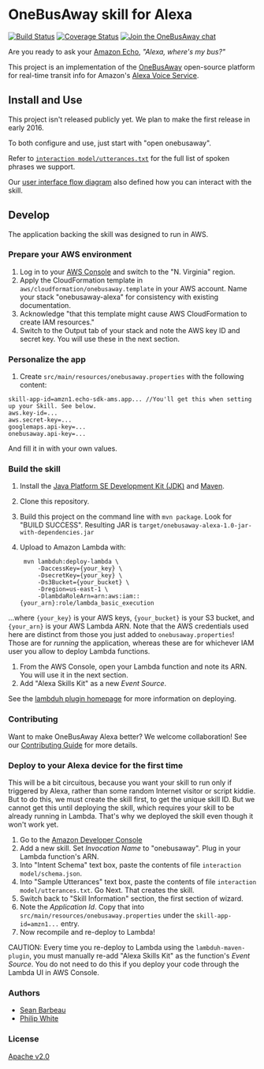 # OneBusAway skill for Alexa

[![Build Status](https://travis-ci.org/OneBusAway/onebusaway-alexa.svg?branch=master)](https://travis-ci.org/OneBusAway/onebusaway-alexa)
[![Coverage Status](https://coveralls.io/repos/github/OneBusAway/onebusaway-alexa/badge.svg?branch=master)](https://coveralls.io/github/OneBusAway/onebusaway-alexa?branch=master)
[![Join the OneBusAway chat](https://onebusaway.herokuapp.com/badge.svg)](https://onebusaway.herokuapp.com/)

Are you ready to ask your [Amazon Echo](http://www.amazon.com/echo), *"Alexa, where's my bus?"*

This project is an implementation of the [OneBusAway](http://onebusaway.org/) open-source platform for real-time transit info for Amazon's [Alexa Voice Service](https://developer.amazon.com/public/solutions/alexa/alexa-voice-service).

## Install and Use ##

This project isn't released publicly yet.  We plan to make the first release in early 2016.

To both configure and use, just start with "open onebusaway".

Refer to [`interaction model/utterances.txt`](interaction%20model/utterances.txt) for the full list of spoken phrases we support.

Our [user interface flow diagram](USER_INTERFACE_FLOW.md) also defined how you can interact with the skill.

## Develop ##

The application backing the skill was designed to run in AWS.

### Prepare your AWS environment

1. Log in to your [AWS Console](http://console.aws.amazon.com) and switch to the "N. Virginia" region.
1. Apply the CloudFormation template in `aws/cloudformation/onebusaway.template` in your AWS account.
   Name your stack "onebusaway-alexa" for consistency with existing documentation.
1. Acknowledge "that this template might cause AWS CloudFormation to create IAM resources."
1. Switch to the Output tab of your stack and note the AWS key ID and secret key.
   You will use these in the next section.

### Personalize the app

1. Create `src/main/resources/onebusaway.properties` with the following content:

```
skill-app-id=amzn1.echo-sdk-ams.app... //You'll get this when setting up your Skill. See below.
aws.key-id=...
aws.secret-key=...
googlemaps.api-key=...
onebusaway.api-key=...
```

And fill it in with your own values.

### Build the skill

1. Install the [Java Platform SE Development Kit (JDK)](http://www.oracle.com/technetwork/java/javase/downloads/index.html) and [Maven](https://maven.apache.org/).
1. Clone this repository.
1. Build this project on the command line with `mvn package`.  Look for "BUILD SUCCESS". Resulting JAR is `target/onebusaway-alexa-1.0-jar-with-dependencies.jar`
1. Upload to Amazon Lambda with:

        mvn lambduh:deploy-lambda \
            -DaccessKey={your_key} \
            -DsecretKey={your_key} \
            -Ds3Bucket={your_bucket} \
            -Dregion=us-east-1 \
            -DlambdaRoleArn=arn:aws:iam::{your_arn}:role/lambda_basic_execution

  ...where `{your_key}` is your AWS keys, `{your_bucket}` is your S3 bucket, and `{your_arn}` is your AWS Lambda ARN.
  Note that the AWS credentials used here are distinct from those you just added
  to `onebusaway.properties`!  Those are for *running* the application, whereas these
  are for whichever IAM user you allow to deploy Lambda functions.
1. From the AWS Console, open your Lambda function and note its ARN.
   You will use it in the next section.
1. Add "Alexa Skills Kit" as a new _Event Source_.

See the [lambduh plugin homepage](https://github.com/SeanRoy/lambduh-maven-plugin) for more information on deploying.

### Contributing

Want to make OneBusAway Alexa better?  We welcome collaboration!  See our [Contributing Guide](.github/CONTRIBUTING.md) for more details.

### Deploy to your Alexa device for the first time

This will be a bit circuitous, because you want your skill to run only if triggered by
Alexa, rather than some random Internet visitor or script kiddie.  But to do this, we
must create the skill first, to get the unique skill ID.  But we cannot get this until
deploying the skill, which requires your skill to be already running in Lambda.
That's why we deployed the skill even though it won't work yet.

1. Go to the [Amazon Developer Console](https://developer.amazon.com/edw/home.html)
1. Add a new skill.  Set _Invocation Name_ to "onebusaway".  Plug in your Lambda function's ARN.
1. Into "Intent Schema" text box, paste the contents of file `interaction model/schema.json`.
1. Into "Sample Utterances" text box, paste the contents of file `interaction model/utterances.txt`.
   Go Next.  That creates the skill.
1. Switch back to "Skill Information" section, the first section of wizard.
1. Note the _Application Id_.  Copy that into `src/main/resources/onebusaway.properties`
   under the `skill-app-id=amzn1...` entry.
1. Now recompile and re-deploy to Lambda!

CAUTION: Every time you re-deploy to Lambda using the `lambduh-maven-plugin`, you must
manually re-add "Alexa Skills Kit" as the function's _Event Source_.  You do not need to
do this if you deploy your code through the Lambda UI in AWS Console.

### Authors
* [Sean Barbeau](https://github.com/barbeau)
* [Philip White](https://github.com/philipmw)

### License

[Apache v2.0](http://www.apache.org/licenses/LICENSE-2.0)
